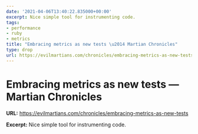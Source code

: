 ```yaml
---
date: '2021-04-06T13:40:22.835000+00:00'
excerpt: Nice simple tool for instrumenting code.
tags:
- performance
- ruby
- metrics
title: "Embracing metrics as new tests \u2014 Martian Chronicles"
type: drop
url: https://evilmartians.com/chronicles/embracing-metrics-as-new-tests
---
```


# Embracing metrics as new tests — Martian Chronicles

**URL:** https://evilmartians.com/chronicles/embracing-metrics-as-new-tests

**Excerpt:** Nice simple tool for instrumenting code.
